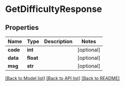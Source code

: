 # GetDifficultyResponse

## Properties
Name | Type | Description | Notes
------------ | ------------- | ------------- | -------------
**code** | **int** |  | [optional] 
**data** | **float** |  | [optional] 
**msg** | **str** |  | [optional] 

[[Back to Model list]](../README.md#documentation-for-models) [[Back to API list]](../README.md#documentation-for-api-endpoints) [[Back to README]](../README.md)

